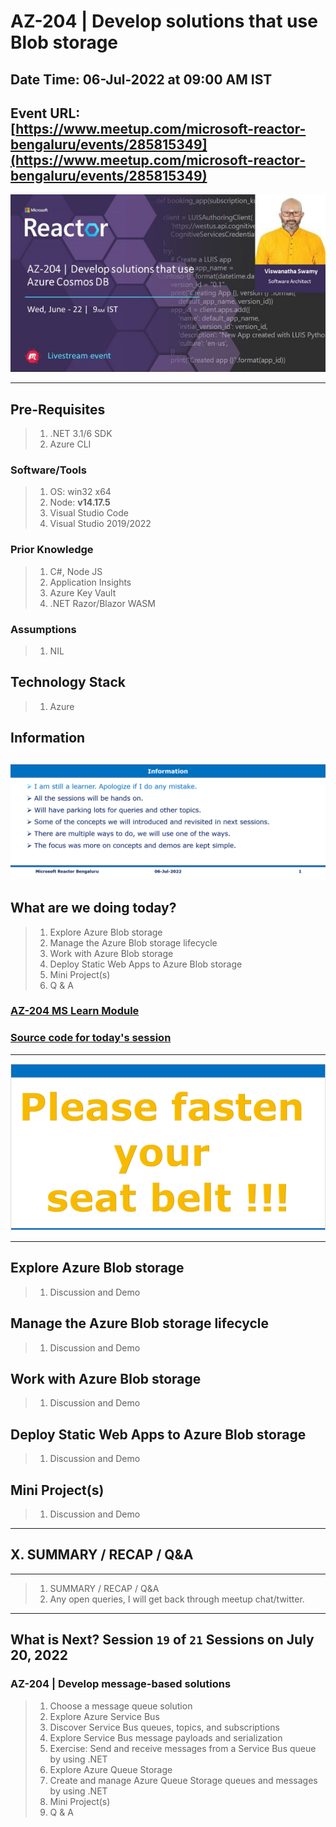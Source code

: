 # AZ-204 | Develop solutions that use Blob storage

## Date Time: 06-Jul-2022 at 09:00 AM IST

## Event URL: [https://www.meetup.com/microsoft-reactor-bengaluru/events/285815349](https://www.meetup.com/microsoft-reactor-bengaluru/events/285815349)

![Viswanatha Swamy P K |150x150](./Documentation/Images/ViswanathaSwamyPK.PNG)

---

## Pre-Requisites

> 1. .NET 3.1/6 SDK
> 1. Azure CLI

### Software/Tools

> 1. OS: win32 x64
> 1. Node: **v14.17.5**
> 1. Visual Studio Code
> 1. Visual Studio 2019/2022

### Prior Knowledge

> 1. C#, Node JS
> 1. Application Insights
> 1. Azure Key Vault
> 1. .NET Razor/Blazor WASM

### Assumptions

> 1. NIL

## Technology Stack

> 1. Azure

## Information

## ![Information | 100x100](./Documentation/Images/Information.PNG)

## What are we doing today?

> 1. Explore Azure Blob storage
> 1. Manage the Azure Blob storage lifecycle
> 1. Work with Azure Blob storage
> 1. Deploy Static Web Apps to Azure Blob storage
> 1. Mini Project(s)
> 1. Q & A

### [AZ-204 MS Learn Module](https://docs.microsoft.com/en-us/learn/paths/develop-solutions-that-use-blob-storage/?source=learn)

### [Source code for today's session](https://github.com/vishipayyallore/speaker-series-2022/tree/main/microsoft-reactor/S18_2022Jul06_AzureBlobStorage)

---

![Information | 100x100](./Documentation/Images/SeatBelt.PNG)

---

## Explore Azure Blob storage

> 1. Discussion and Demo

## Manage the Azure Blob storage lifecycle

> 1. Discussion and Demo

## Work with Azure Blob storage

> 1. Discussion and Demo

## Deploy Static Web Apps to Azure Blob storage

> 1. Discussion and Demo

## Mini Project(s)

> 1. Discussion and Demo

---

## X. SUMMARY / RECAP / Q&A

---

> 1. SUMMARY / RECAP / Q&A
> 2. Any open queries, I will get back through meetup chat/twitter.

---

## What is Next? Session `19` of `21` Sessions on July 20, 2022

### AZ-204 | Develop message-based solutions

> 1. Choose a message queue solution
> 1. Explore Azure Service Bus
> 1. Discover Service Bus queues, topics, and subscriptions
> 1. Explore Service Bus message payloads and serialization
> 1. Exercise: Send and receive messages from a Service Bus queue by using .NET
> 1. Explore Azure Queue Storage
> 1. Create and manage Azure Queue Storage queues and messages by using .NET
> 1. Mini Project(s)
> 1. Q & A
